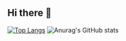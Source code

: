 ## Hi there 👋

<!--
**elysebaek/elysebaek** is a ✨ _special_ ✨ repository because its `README.md` (this file) appears on your GitHub profile.

Here are some ideas to get you started:

- 🔭 I’m currently working on ...
- 🌱 I’m currently learning ...
- 👯 I’m looking to collaborate on ...
- 🤔 I’m looking for help with ...
- 💬 Ask me about ...
- 📫 How to reach me: ...
- 😄 Pronouns: ...
- ⚡ Fun fact: ...
-->
[![Top Langs](https://github-readme-stats.vercel.app/api/top-langs/?username=delay-100&layout=compact)](https://github.com/elysebaek/github-readme-stats)
![Anurag's GitHub stats](https://github-readme-stats.vercel.app/api?username=elysebaek&show_icons=true&theme=radical)
<!-- Uploading "57581be7e8ca9bb79705f7fe967a0fc7.gif"... -->
